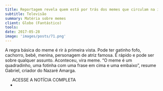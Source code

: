 ```yaml
---
title: Reportagem revela quem está por trás dos memes que circulam na internet
subtitle: Televisão
summary: Matéria sobre memes
client: Globo (Fantástico)
tools: 
date: 2017-05-28
image: 'images/posts/71.png'
---
```


A regra básica do meme é rir à primeira vista. Pode ter gatinho fofo, cachorro, bebê, menina, personagem de atriz famosa. É rápido e pode ser sobre qualquer assunto. Aconteceu, vira meme. “O meme é um quadradinho, uma fotinha com uma frase em cima e uma embaixo”, resume Gabriel, criador do Nazaré Amarga.

<div class="post__share"><ul class="share__list list-reset">ACESSE A NOTÍCIA COMPLETA<li class="share__item" style="margin-left: 10px"><a class="share__link share__facebook" style="background: #fa5657" href="http://g1.globo.com/fantastico/noticia/2017/05/reportagem-revela-quem-esta-por-tras-dos-memes-que-circulam-na-internet.html 
onclick=window.open(this.href, 'pop-up', 'left=20,top=20,width=500,height=500,toolbar=1,resizable=0'); return false;" title="Link" rel="nofollow"><i class="fa-solid fa-link"></i></a></li></ul></div>
<!-- <div class="gallery-box"><div class="gallery"><img src="/clipping/images/example-1.jpg" loading="lazy" alt="Project"><img src="/clipping/images/example-2.jpg" loading="lazy" alt="Project"></div><em>Gallery / <a href="https://www.freepik.com/" target="_blank">Freepic</a></em></div> -->